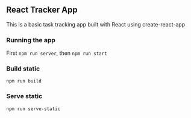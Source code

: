 ## React Tracker App
This is a basic task tracking app built with React using create-react-app

### Running the app
First `npm run server`, then `npm run start`

### Build static
`npm run build`

### Serve static
`npm run serve-static`